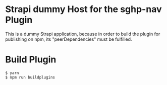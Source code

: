 # Strapi dummy Host for the sghp-nav Plugin

This is a dummy Strapi application, because in order to build the plugin for publishing on npm, its "peerDependencies" must be fulfilled.

# Build Plugin

    $ yarn
    $ npm run buildplugins
